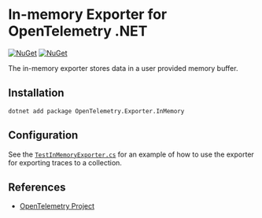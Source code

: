 # In-memory Exporter for OpenTelemetry .NET

[![NuGet](https://img.shields.io/nuget/v/OpenTelemetry.Exporter.InMemory.svg)](https://www.nuget.org/packages/OpenTelemetry.Exporter.InMemory)
[![NuGet](https://img.shields.io/nuget/dt/OpenTelemetry.Exporter.InMemory.svg)](https://www.nuget.org/packages/OpenTelemetry.Exporter.InMemory)

The in-memory exporter stores data in a user provided memory buffer.

## Installation

```shell
dotnet add package OpenTelemetry.Exporter.InMemory
```

## Configuration

See the
[`TestInMemoryExporter.cs`](../../examples/Console/TestInMemoryExporter.cs) for an
example of how to use the exporter for exporting traces to a collection.

## References

* [OpenTelemetry Project](https://opentelemetry.io/)
